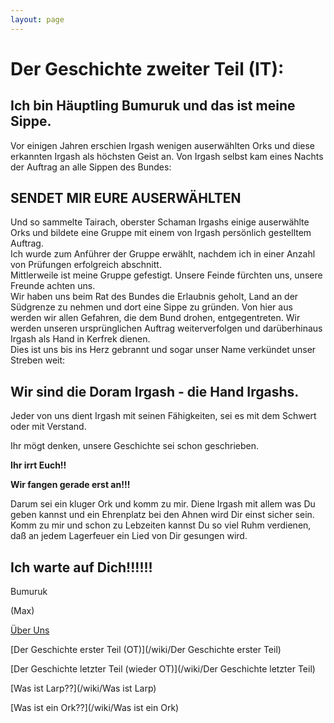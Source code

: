 ```yaml
---
layout: page
---
```


Der Geschichte zweiter Teil (IT):
=================================


Ich bin Häuptling Bumuruk und das ist meine Sippe.
--------------------------------------------------

Vor einigen Jahren erschien Irgash wenigen auserwählten Orks und diese erkannten Irgash als höchsten Geist an. Von Irgash selbst kam eines Nachts der Auftrag an alle Sippen des Bundes:

SENDET MIR EURE AUSERWÄHLTEN
----------------------------

Und so sammelte Tairach, oberster Schaman Irgashs einige auserwählte Orks und bildete eine Gruppe mit einem von Irgash persönlich gestelltem Auftrag.  
Ich wurde zum Anführer der Gruppe erwählt, nachdem ich in einer Anzahl von Prüfungen erfolgreich abschnitt.  
Mittlerweile ist meine Gruppe gefestigt. Unsere Feinde fürchten uns, unsere Freunde achten uns.  
Wir haben uns beim Rat des Bundes die Erlaubnis geholt, Land an der Südgrenze zu nehmen und dort eine Sippe zu gründen. Von hier aus werden wir allen Gefahren, die dem Bund drohen, entgegentreten. Wir werden unseren ursprünglichen Auftrag weiterverfolgen und darüberhinaus Irgash als Hand in Kerfrek dienen.  
Dies ist uns bis ins Herz gebrannt und sogar unser Name verkündet unser Streben weit:  

Wir sind die Doram Irgash - die Hand Irgashs.
---------------------------------------------

Jeder von uns dient Irgash mit seinen Fähigkeiten, sei es mit dem Schwert oder mit Verstand.


Ihr mögt denken, unsere Geschichte sei schon geschrieben.

**Ihr irrt Euch!!**

**Wir fangen gerade erst an!!!**

Darum sei ein kluger Ork und komm zu mir. Diene Irgash mit allem was Du geben kannst und ein Ehrenplatz bei den Ahnen wird Dir einst sicher sein. Komm zu mir und schon zu Lebzeiten kannst Du so viel Ruhm verdienen, daß an jedem Lagerfeuer ein Lied von Dir gesungen wird.

Ich warte auf Dich!!!!!!
------------------------

Bumuruk

(Max) 

[Über Uns](/wiki/UeberUns)

[Der Geschichte erster Teil (OT)](/wiki/Der Geschichte erster Teil)

[Der Geschichte letzter Teil (wieder OT)](/wiki/Der Geschichte letzter Teil)

[Was ist Larp??](/wiki/Was ist Larp)

[Was ist ein Ork??](/wiki/Was ist ein Ork)